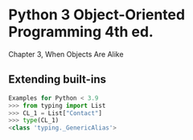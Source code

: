 # Python 3 Object-Oriented Programming 4th ed.

Chapter 3, When Objects Are Alike

## Extending built-ins


```python
Examples for Python < 3.9
>>> from typing import List
>>> CL_1 = List["Contact"]
>>> type(CL_1)
<class 'typing._GenericAlias'>

```

